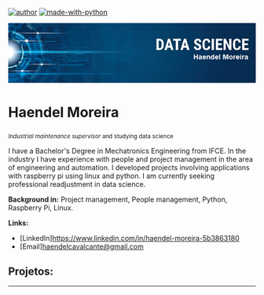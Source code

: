 [![author](https://img.shields.io/badge/author-haendel-moreira.svg)](https://www.linkedin.com/in/haendel-moreira-5b3863180)  [![made-with-python](https://img.shields.io/badge/Made%20with-Python-1f425f.svg)](https://www.python.org/)
<p align="center">
  <img src="banner.png" >
</p>

# Haendel Moreira
<sub>*Industrial maintenance supervisor* and studying data science</sub>

I have a Bachelor's Degree in Mechatronics Engineering from IFCE. In the industry I have experience with people and project management in the area of engineering and automation. I developed projects involving applications with raspberry pi using linux and python. I am currently seeking professional readjustment in data science.

**Background in:** Project management, People management, Python, Raspberry Pi, Linux.

**Links:**
* [LinkedIn]https://www.linkedin.com/in/haendel-moreira-5b3863180
* [Email]haendelcavalcante@gmail.com


## Projetos:


---




